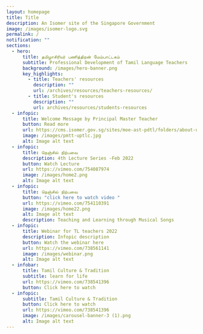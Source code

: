 ```yaml
---
layout: homepage
title: Title
description: An Isomer site of the Singapore Government
image: /images/isomer-logo.svg
permalink: /
notification: ""
sections:
  - hero:
      title: தமிழாசிரியர் பணித்திறன் மேம்பாட்டகம்
      subtitle: Professional Development of Tamil Language Teachers
      background: /images/hero-banner.png
      key_highlights:
        - title: Teachers' resources
          description: ""
          url: /archives/resources/teachers-resources/
        - title: Student's resources
          description: ""
          url: archives/resources/students-resources
  - infopic:
      title: Welcome Message by Principal Master Teacher
      button: Read more
      url: https://cms.isomer.gov.sg/sites/moe-ast-pdtl/folders/about-us/editPage/WELCOME%20MESSAGE%20BY%20PMTT.md
      image: /images/pmtt-uptlc.jpg
      alt: Image alt text
  - infopic:
      title: நெஞ்சில் நிற்பவை
      description: 4th Lecture Series -Feb 2022
      button: Watch Lecture
      url: https://vimeo.com/754087974
      image: /images/home2.png
      alt: Image alt text
  - infopic:
      title: நெஞ்சில் நிற்பவை
      button: "click here to watch video "
      url: https://vimeo.com/754110391
      image: /images/home22.png
      alt: Image alt text
      description: Teaching and Learning through Musical Songs
  - infopic:
      title: Webinar for TL teachers 2022
      description: Infopic description
      button: Watch the webinar here
      url: https://vimeo.com/738561141
      image: /images/webinar.png
      alt: Image alt text
  - infobar:
      title: Tamil Culture & Tradition
      subtitle: learn for life
      url: https://vimeo.com/738541396
      button: Click here to watch
  - infopic:
      subtitle: Tamil Culture & Tradition
      button: Click here to watch
      url: https://vimeo.com/738541396
      image: /images/carousel-banner-3 (1).png
      alt: Image alt text
---
```

